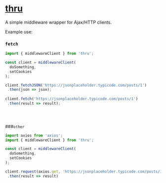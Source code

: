 # [thru]()

A simple middleware wrapper for Ajax/HTTP clients.
 
Example use:

### `fetch`
```javascript
import { middlewareClient } from 'thru';

const client = middlewareClient( 
  doSomething, 
  setCookies 
);

client.fetchJSON('https://jsonplaceholder.typicode.com/posts/1')
 .then(json => json);
 
client.fetch('https://jsonplaceholder.typicode.com/posts/1')
 .then(result => result);
 

 
 ```
 
###`other`
```javascript
import axios from 'axios';
import { middlewareClient } from 'thru';

const client = middlewareClient( 
  doSomething, 
  setCookies 
);

client.request(axios.get, 'https://jsonplaceholder.typicode.com/posts/1')
 .then(result => result)
```
